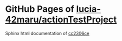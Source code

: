 GitHub Pages of [lucia-42maru/actionTestProject](https://github.com/lucia-42maru/actionTestProject.git)
===
Sphinx html documentation of [cc2306ce](https://github.com/lucia-42maru/actionTestProject/tree/cc2306ce9b903b90b0aa03884a9158656b793eb9)
